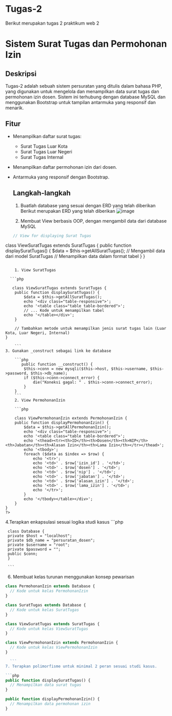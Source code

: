 # Tugas-2
Berikut merupakan tugas 2 praktikum web 2 
# Sistem Surat Tugas dan Permohonan Izin

## Deskripsi

Tugas-2 adalah sebuah sistem persuratan yang ditulis dalam bahasa PHP, yang digunakan untuk mengelola dan menampilkan data surat tugas dan permohonan izin dosen. Sistem ini terhubung dengan database MySQL dan menggunakan Bootstrap untuk tampilan antarmuka yang responsif dan menarik.

## Fitur

- Menampilkan daftar surat tugas:
  - Surat Tugas Luar Kota
  - Surat Tugas Luar Negeri
  - Surat Tugas Internal
- Menampilkan daftar permohonan izin dari dosen.
- Antarmuka yang responsif dengan Bootstrap.

  ## Langkah-langkah
  1. Buatlah database yang sesuai dengan ERD yang telah diberikan
    Berikut merupakan ERD yang telah diberikan
    ![image](https://github.com/user-attachments/assets/ab225503-5e88-49ac-83b1-ca0fa3d9213d)
    
  2. Membuat View berbasis OOP, dengan mengambil data dari database MySQL
   ```php
   // View for displaying Surat Tugas
class ViewSuratTugas extends SuratTugas {
    public function displaySuratTugas() {
        $data = $this->getAllSuratTugas(); // Mengambil data dari model SuratTugas
        // Menampilkan data dalam format tabel
    }
}
```  
   
    1. View SuratTugas

  ```php

   class ViewSuratTugas extends SuratTugas {
    public function displaySuratTugas() {
        $data = $this->getAllSuratTugas();
        echo '<div class="table-responsive">';
        echo '<table class="table table-bordered">';
        // ... Kode untuk menampilkan tabel
        echo '</table></div>';
    }

    // Tambahkan metode untuk menampilkan jenis surat tugas lain (Luar Kota, Luar Negeri, Internal)
}

    ```
3. Gunakan _construct sebagai link ke database
    
    ```php
       public function __construct() {
        $this->conn = new mysqli($this->host, $this->username, $this->password, $this->db_name);
        if ($this->conn->connect_error) {
            die("Koneksi gagal: " . $this->conn->connect_error);
        }
    }
    ```
    2. View PermohonanIzin 
    
    ```php
    
    class ViewPermohonanIzin extends PermohonanIzin {
    public function displayPermohonanIzin() {
        $data = $this->getAllPermohonanIzin();
        echo '<div class="table-responsive">';
        echo '<table class="table table-bordered">';
        echo '<thead><tr><th>ID</th><th>Dosen</th><th>NIP</th><th>Jabatan</th><th>Alasan Izin</th><th>Lama Izin</th></tr></thead>';
        echo '<tbody>';
        foreach ($data as $index => $row) {
            echo '<tr>';
            echo '<td>' . $row['izin_id'] . '</td>';
            echo '<td>' . $row['dosen'] . '</td>';
            echo '<td>' . $row['nip'] . '</td>';
            echo '<td>' . $row['jabatan'] . '</td>';
            echo '<td>' . $row['alasan_izin'] . '</td>';
            echo '<td>' . $row['lama_izin'] . '</td>';
            echo '</tr>';
        }
        echo '</tbody></table></div>';
    }
}
?>
```
    
  
  4.Terapkan enkapsulasi sesuai logika studi kasus
     ```php

     class Database {
     private $host = "localhost";
     private $db_name = "persuratan_dosen";
     private $username = "root";
     private $password = "";
     public $conn;
     }
     
     ```
  6. Membuat kelas turunan menggunakan konsep pewarisan

  ```php
class PermohonanIzin extends Database {
    // Kode untuk kelas PermohonanIzin
}

class SuratTugas extends Database {
    // Kode untuk kelas SuratTugas
}

class ViewSuratTugas extends SuratTugas {
    // Kode untuk kelas ViewSuratTugas
}

class ViewPermohonanIzin extends PermohonanIzin {
    // Kode untuk kelas ViewPermohonanIzin
}

    ```
  7. Terapkan polimorfisme untuk minimal 2 peran sesuai studi kasus.

```php
public function displaySuratTugas() {
    // Menampilkan data surat tugas
}

public function displayPermohonanIzin() {
    // Menampilkan data permohonan izin
}
```
